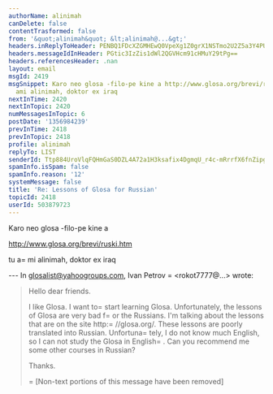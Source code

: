 ```yaml
---
authorName: alinimah
canDelete: false
contentTrasformed: false
from: '&quot;alinimah&quot; &lt;alinimah@...&gt;'
headers.inReplyToHeader: PENBQ1FDcXZGMHEwQ0VpeXg1Z0grX1NSTmo2U2Z5a3Y4PURrclBFVnFiVXJrckdIMFB0UUBtYWlsLmdtYWlsLmNvbT4=
headers.messageIdInHeader: PGtic3IzZis1dWl2QGVHcm91cHMuY29tPg==
headers.referencesHeader: .nan
layout: email
msgId: 2419
msgSnippet: Karo neo glosa -filo-pe kine a http://www.glosa.org/brevi/ruski.htm tu
  ami alinimah, doktor ex iraq
nextInTime: 2420
nextInTopic: 2420
numMessagesInTopic: 6
postDate: '1356984239'
prevInTime: 2418
prevInTopic: 2418
profile: alinimah
replyTo: LIST
senderId: Ttp884UroVlqFQHmGaS0DZL4A72a1H3ksafix4DgmqU_r4c-mRrrfX6fnZipgM6foKL5a73I48BI4xdKa6FDp6vdAqN36g
spamInfo.isSpam: false
spamInfo.reason: '12'
systemMessage: false
title: 'Re: Lessons of Glosa for Russian'
topicId: 2418
userId: 503879723
---
```


Karo neo glosa -filo-pe
kine a 

http://www.glosa.org/brevi/ruski.htm

tu a=
mi alinimah, doktor ex iraq

--- In glosalist@yahoogroups.com, Ivan Petrov =
<rokot7777@...> wrote:
>
> Hello dear friends.
> 
> I like Glosa. I want to=
 start learning Glosa. Unfortunately, the lessons of
> Glosa are very bad f=
or the Russians. I'm talking about the lessons that are
> on the site http:=
//glosa.org/. These lessons are poorly translated into
> Russian. Unfortuna=
tely, I do not know much English, so I can not study the
> Glosa in English=
. Can you recommend me some other courses in Russian?
> 
> Thanks.
> 
> 
> =
[Non-text portions of this message have been removed]
>



